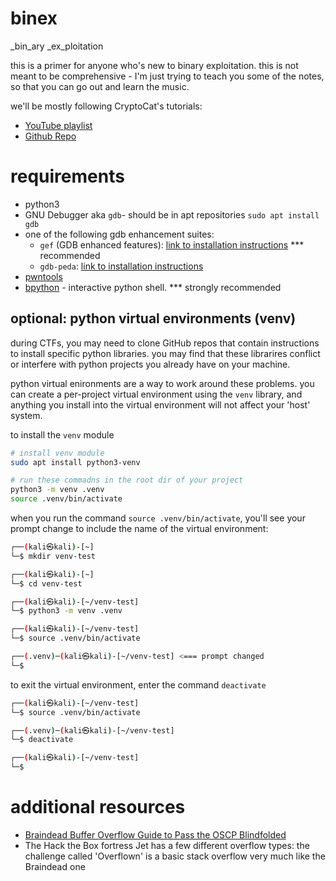 # binex

_bin_ary _ex_ploitation

this is a primer for anyone who's new to binary exploitation.  this is not
meant to be comprehensive - I'm just trying to teach you some of the notes, so
that you can go out and learn the music.

we'll be mostly following CryptoCat's tutorials:

- [YouTube playlist](https://github.com/Crypto-Cat/CTF/tree/main/pwn/binary_exploitation_101)
- [Github Repo](https://www.youtube.com/watch?v=wa3sMSdLyHw&list=PLHUKi1UlEgOIc07Rfk2Jgb5fZbxDPec94&pp=iAQB)



# requirements 

- python3 
- GNU Debugger aka `gdb`- should be in apt repositories `sudo apt install gdb`
- one of the following gdb enhancement suites:
    - `gef` (GDB enhanced features): [link to installation
      instructions](https://hugsy.github.io/gef/install/) \*\*\* recommended
    - `gdb-peda`: [link to installation instructions](https://www.kali.org/tools/gdb-peda/)
- [pwntools](https://docs.pwntools.com/en/stable/)
- [bpython](https://bpython-interpreter.org/downloads.html) - interactive
  python shell.  \*\*\* strongly recommended

## optional: python virtual environments (venv)

during CTFs, you may need to clone GitHub repos that contain instructions to
install specific python libraries.  you may find that these librarires conflict or
interfere with python projects you already have on your machine.

python virtual enironments are a way to work around these problems.  you can
create a per-project virtual environment using the `venv` library, and anything
you install into the virtual environment will not affect your 'host' system.

to install the `venv` module

```bash
# install venv module
sudo apt install python3-venv

# run these commadns in the root dir of your project
python3 -m venv .venv
source .venv/bin/activate
```

when you run the command `source .venv/bin/activate`, you'll see your prompt
change to include the name of the virtual environment:

```bash
┌──(kali㉿kali)-[~]
└─$ mkdir venv-test

┌──(kali㉿kali)-[~]
└─$ cd venv-test

┌──(kali㉿kali)-[~/venv-test]
└─$ python3 -m venv .venv

┌──(kali㉿kali)-[~/venv-test]
└─$ source .venv/bin/activate

┌──(.venv)─(kali㉿kali)-[~/venv-test] <=== prompt changed
└─$
```

to exit the virtual environment, enter the command `deactivate`

```bash
┌──(kali㉿kali)-[~/venv-test]
└─$ source .venv/bin/activate

┌──(.venv)─(kali㉿kali)-[~/venv-test]
└─$ deactivate

┌──(kali㉿kali)-[~/venv-test]
└─$
```


# additional resources

- [Braindead Buffer Overflow Guide to Pass the OSCP Blindfolded](https://boschko.ca/braindead-buffer-overflow-guide-to-pass-the-oscp-blindfolded/)
- The Hack the Box fortress Jet has a few different overflow types: the
  challenge called 'Overflown' is a basic stack overflow very much like the
  Braindead one

